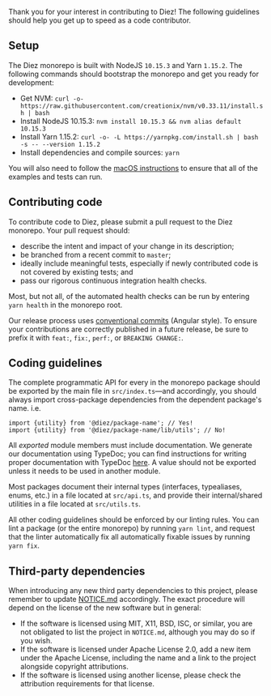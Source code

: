 Thank you for your interest in contributing to Diez! The following guidelines should help you get up to speed as a code contributor.

## Setup

The Diez monorepo is built with NodeJS `10.15.3` and Yarn `1.15.2`. The following commands should bootstrap the monorepo and get you ready for development:

 - Get NVM:
   `curl -o- https://raw.githubusercontent.com/creationix/nvm/v0.33.11/install.sh | bash`
 - Install NodeJS 10.15.3:
   `nvm install 10.15.3 && nvm alias default 10.15.3`
 - Install Yarn 1.15.2:
   `curl -o- -L https://yarnpkg.com/install.sh | bash -s -- --version 1.15.2`
 - Install dependencies and compile sources:
   `yarn`

You will also need to follow the [macOS instructions](docs/ide-setup-macos.md) to ensure that all of the examples and tests can run.

## Contributing code

To contribute code to Diez, please submit a pull request to the Diez monorepo. Your pull request should:
 - describe the intent and impact of your change in its description;
 - be branched from a recent commit to `master`;
 - ideally include meaningful tests, especially if newly contributed code is not covered by existing tests; and
 - pass our rigorous continuous integration health checks.

Most, but not all, of the automated health checks can be run by entering `yarn health` in the monorepo root.

Our release process uses [conventional commits](https://github.com/bcoe/conventional-changelog-standard/blob/master/convention.md) (Angular style). To ensure your contributions are correctly published in a future release, be sure to prefix it with `feat:`, `fix:`, `perf:`, or `BREAKING CHANGE:`.

## Coding guidelines

The complete programmatic API for every in the monorepo package should be exported by the main file in `src/index.ts`—and accordingly, you should always import cross-package dependencies from the dependent package's name. i.e.

```
import {utility} from '@diez/package-name'; // Yes!
import {utility} from '@diez/package-name/lib/utils'; // No!
```

All _exported_ module members must include documentation. We generate our documentation using TypeDoc; you can find instructions for writing proper documentation with TypeDoc [here](https://typedoc.org/guides/doccomments/). A value should not be exported unless it needs to be used in another module.

Most packages document their internal types (interfaces, typealiases, enums, etc.) in a file located at `src/api.ts`, and provide their internal/shared utilities in a file located at `src/utils.ts`.

All other coding guidelines should be enforced by our linting rules. You can lint a package (or the entire monorepo) by running `yarn lint`, and request that the linter automatically fix all automatically fixable issues by running `yarn fix`.

## Third-party dependencies

When introducing any new third party dependencies to this project, please remember to update [NOTICE.md](./NOTICE.md) accordingly. The exact procedure will depend on the license of the new software but in general:

- If the software is licensed using MIT, X11, BSD, ISC, or similar, you are not obligated to list the project in `NOTICE.md`, although you may do so if you wish.
- If the software is licensed under Apache License 2.0, add a new item under the Apache License, including the name and a link to the project alongside copyright attributions.
- If the software is licensed using another license, please check the attribution requirements for that license.
